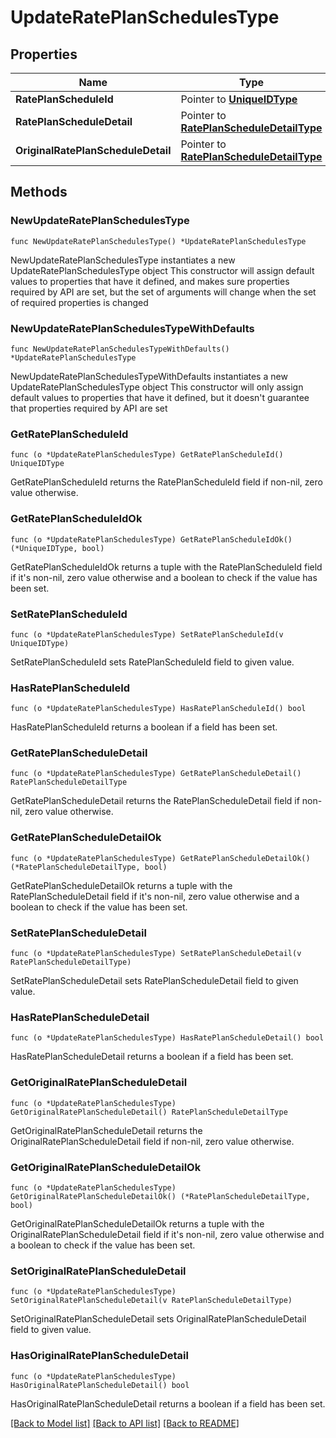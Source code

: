 # UpdateRatePlanSchedulesType

## Properties

Name | Type | Description | Notes
------------ | ------------- | ------------- | -------------
**RatePlanScheduleId** | Pointer to [**UniqueIDType**](UniqueIDType.md) |  | [optional] 
**RatePlanScheduleDetail** | Pointer to [**RatePlanScheduleDetailType**](RatePlanScheduleDetailType.md) |  | [optional] 
**OriginalRatePlanScheduleDetail** | Pointer to [**RatePlanScheduleDetailType**](RatePlanScheduleDetailType.md) |  | [optional] 

## Methods

### NewUpdateRatePlanSchedulesType

`func NewUpdateRatePlanSchedulesType() *UpdateRatePlanSchedulesType`

NewUpdateRatePlanSchedulesType instantiates a new UpdateRatePlanSchedulesType object
This constructor will assign default values to properties that have it defined,
and makes sure properties required by API are set, but the set of arguments
will change when the set of required properties is changed

### NewUpdateRatePlanSchedulesTypeWithDefaults

`func NewUpdateRatePlanSchedulesTypeWithDefaults() *UpdateRatePlanSchedulesType`

NewUpdateRatePlanSchedulesTypeWithDefaults instantiates a new UpdateRatePlanSchedulesType object
This constructor will only assign default values to properties that have it defined,
but it doesn't guarantee that properties required by API are set

### GetRatePlanScheduleId

`func (o *UpdateRatePlanSchedulesType) GetRatePlanScheduleId() UniqueIDType`

GetRatePlanScheduleId returns the RatePlanScheduleId field if non-nil, zero value otherwise.

### GetRatePlanScheduleIdOk

`func (o *UpdateRatePlanSchedulesType) GetRatePlanScheduleIdOk() (*UniqueIDType, bool)`

GetRatePlanScheduleIdOk returns a tuple with the RatePlanScheduleId field if it's non-nil, zero value otherwise
and a boolean to check if the value has been set.

### SetRatePlanScheduleId

`func (o *UpdateRatePlanSchedulesType) SetRatePlanScheduleId(v UniqueIDType)`

SetRatePlanScheduleId sets RatePlanScheduleId field to given value.

### HasRatePlanScheduleId

`func (o *UpdateRatePlanSchedulesType) HasRatePlanScheduleId() bool`

HasRatePlanScheduleId returns a boolean if a field has been set.

### GetRatePlanScheduleDetail

`func (o *UpdateRatePlanSchedulesType) GetRatePlanScheduleDetail() RatePlanScheduleDetailType`

GetRatePlanScheduleDetail returns the RatePlanScheduleDetail field if non-nil, zero value otherwise.

### GetRatePlanScheduleDetailOk

`func (o *UpdateRatePlanSchedulesType) GetRatePlanScheduleDetailOk() (*RatePlanScheduleDetailType, bool)`

GetRatePlanScheduleDetailOk returns a tuple with the RatePlanScheduleDetail field if it's non-nil, zero value otherwise
and a boolean to check if the value has been set.

### SetRatePlanScheduleDetail

`func (o *UpdateRatePlanSchedulesType) SetRatePlanScheduleDetail(v RatePlanScheduleDetailType)`

SetRatePlanScheduleDetail sets RatePlanScheduleDetail field to given value.

### HasRatePlanScheduleDetail

`func (o *UpdateRatePlanSchedulesType) HasRatePlanScheduleDetail() bool`

HasRatePlanScheduleDetail returns a boolean if a field has been set.

### GetOriginalRatePlanScheduleDetail

`func (o *UpdateRatePlanSchedulesType) GetOriginalRatePlanScheduleDetail() RatePlanScheduleDetailType`

GetOriginalRatePlanScheduleDetail returns the OriginalRatePlanScheduleDetail field if non-nil, zero value otherwise.

### GetOriginalRatePlanScheduleDetailOk

`func (o *UpdateRatePlanSchedulesType) GetOriginalRatePlanScheduleDetailOk() (*RatePlanScheduleDetailType, bool)`

GetOriginalRatePlanScheduleDetailOk returns a tuple with the OriginalRatePlanScheduleDetail field if it's non-nil, zero value otherwise
and a boolean to check if the value has been set.

### SetOriginalRatePlanScheduleDetail

`func (o *UpdateRatePlanSchedulesType) SetOriginalRatePlanScheduleDetail(v RatePlanScheduleDetailType)`

SetOriginalRatePlanScheduleDetail sets OriginalRatePlanScheduleDetail field to given value.

### HasOriginalRatePlanScheduleDetail

`func (o *UpdateRatePlanSchedulesType) HasOriginalRatePlanScheduleDetail() bool`

HasOriginalRatePlanScheduleDetail returns a boolean if a field has been set.


[[Back to Model list]](../README.md#documentation-for-models) [[Back to API list]](../README.md#documentation-for-api-endpoints) [[Back to README]](../README.md)


